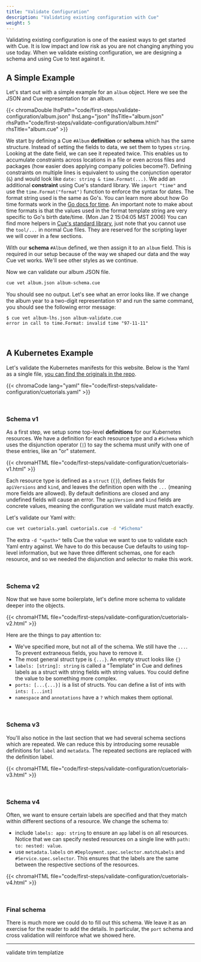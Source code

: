 ```yaml
---
title: "Validate Configuration"
description: "Validating existing configuration with Cue"
weight: 5
---
```


Validating existing configuration is one of the easiest ways to get started with Cue.
It is low impact and low risk as you are not changing anything you use today.
When we validate existing configuration, we are designing a schema and using Cue to test against it.

## A Simple Example

Let's start out with a simple example for an `album` object. Here we see the JSON and Cue representation for an album.

{{< chromaDouble lhsPath="code/first-steps/validate-configuration/album.json" lhsLang="json" lhsTitle="album.json" rhsPath="code/first-steps/validate-configuration/album.html" rhsTitle="album.cue" >}}


We start by defining a Cue `#Album` __definition__ or __schema__ which has the same structure.
Instead of setting the fields to data, we set them to types `string`.
Looking at the date field, we can see it repeated twice.
This enables us to accumulate constraints across locations in a file
or even across files and packages (how easier does applying company policies become?).
Defining constraints on multiple lines is equivalent to using the conjunction operator (`&`)
and would look like `date: string & time.Format(...)`.
We add an additional __constraint__ using Cue's standard library.
We `import "time"` and use the `time.Format("format")` function to enforce
the syntax for dates. The format string used is the same as Go's.
You can learn more about how Go time formats work in the
[Go docs for time](https://golang.org/pkg/time/).
An important note to make about time formats is that the values used in the
format template string are very specific to Go's birth date/time.
(Mon Jan 2 15:04:05 MST 2006)
You can find more helpers in [Cue's standard library](https://pkg.go.dev/cuelang.org/go/pkg@v0.4.0#section-directories),
just note that you cannot use the `tool/...` in normal Cue files.
They are reserved for the scripting layer we will cover in a few sections.

With our __schema__ `#Album` defined, we then assign it to an `album` field.
This is required in our setup because of the way we shaped our data
and the way Cue vet works. We'll see other styles as we continue.

Now we can validate our album JSON file.

```sh
cue vet album.json album-schema.cue
```

You should see no output. Let's see what an error looks like.
If we change the album year to a two-digit representation `97`
and run the same command, you should see the following error message:

```text
$ cue vet album-lhs.json album-validate.cue 
error in call to time.Format: invalid time "97-11-11"
```

<br>

## A Kubernetes Example

Let's validate the Kubernetes manifests for this website.
Below is the Yaml as a single file,
[you can find the originals in the repo](https://github.com/hofstadter-io/cuetorials.com/tree/main/ci/k8s).

{{< chromaCode lang="yaml" file="code/first-steps/validate-configuration/cuetorials.yaml" >}}

<br>

### Schema v1

As a first step, we setup some top-level __definitions__ for our Kubernetes resources.
We have a definition for each resource type and a `#Schema` which uses the disjunction operator (`|`) to
say the schema must unify with one of these entries, like an "or" statement.

{{< chromaHTML file="code/first-steps/validate-configuration/cuetorials-v1.html" >}}

Each resource type is defined as a `struct` (`{}`), defines fields for `apiVersions` and `kind`,
and leaves the definition open with the `...` (meaning more fields are allowed).
By default definitions are closed and any undefined fields will cause an error.
The `apiVersion` and `kind` fields are concrete values,
meaning the configuration we validate must match exactly.

Let's validate our Yaml with: 

```sh
cue vet cuetorials.yaml cuetorials.cue -d "#Schema"
```

The extra `-d "<path>"` tells Cue the value we want to use to validate
each Yaml entry against. We have to do this because Cue defaults
to using top-level information, but we have three different schemas, one for each resource,
and so we needed the disjunction and selector to make this work.

<br>

### Schema v2

Now that we have some boilerplate, let's define more schema to validate deeper into the objects.

{{< chromaHTML file="code/first-steps/validate-configuration/cuetorials-v2.html" >}}

Here are the things to pay attention to:

- We've specified more, but not all of the schema. We still have the `...`. To prevent extraneous fields, you have to remove it.
- The most general struct type is `{...}`. An empty struct looks like `{}`
- `labels: [string]: string` is called a "Template" in Cue and defines labels as a struct with string fields with string values. You could define the value to be something more complex.
- `ports: [...{...}]` is a list of structs. You can define a list of ints with `ints: [...int]`
- `namespace` and `annotations` have a `?` which makes them optional.

<br>

### Schema v3

You'll also notice in the last section that we had several schema sections which are repeated.
We can reduce this by introducing some reusable definitions for `label` and `metadata`.
The repeated sections are replaced with the definition label.

{{< chromaHTML file="code/first-steps/validate-configuration/cuetorials-v3.html" >}}


<br>

### Schema v4

Often, we want to ensure certain labels are specified and that
they match within different sections of a resource. We change the schema to:

- include `labels: app: string` to ensure an `app` label is on all resources. Notice that we can specify nested resources on a single line with `path: to: nested: value`.
- use `metadata.labels` on `#Deployment.spec.selector.matchLabels` and `#Service.spec.selector`. This ensures that the labels are the same between the respective sections of the resources.

{{< chromaHTML file="code/first-steps/validate-configuration/cuetorials-v4.html" >}}

<br>

### Final schema

There is much more we could do to fill out this schema.
We leave it as an exercise for the reader to add the details.
In particular, the `port` schema and cross validation will reinforce what we showed here.


--- 

validate
trim
templatize
